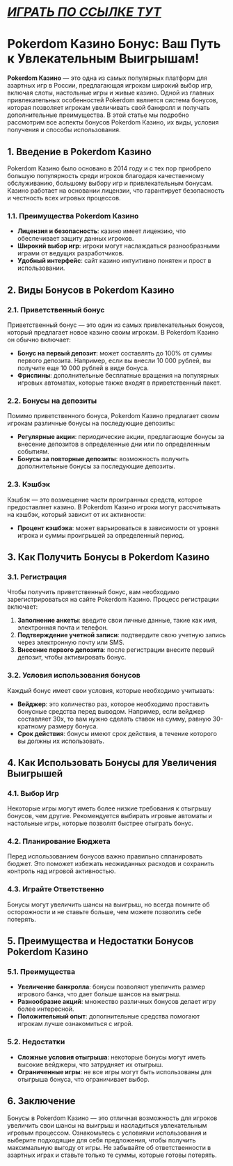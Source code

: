 # [***<u>ИГРАТЬ ПО ССЫЛКЕ ТУТ</u>***](https://brandplay.link/FwVc4f)

# Pokerdom Казино Бонус: Ваш Путь к Увлекательным Выигрышам!

**Pokerdom Казино** — это одна из самых популярных платформ для азартных игр в России, предлагающая игрокам широкий выбор игр, включая слоты, настольные игры и живые казино. Одной из главных привлекательных особенностей Pokerdom является система бонусов, которая позволяет игрокам увеличивать свой банкролл и получать дополнительные преимущества. В этой статье мы подробно рассмотрим все аспекты бонусов Pokerdom Казино, их виды, условия получения и способы использования.

## 1. Введение в Pokerdom Казино

Pokerdom Казино было основано в 2014 году и с тех пор приобрело большую популярность среди игроков благодаря качественному обслуживанию, большому выбору игр и привлекательным бонусам. Казино работает на основании лицензии, что гарантирует безопасность и честность всех игровых процессов.

### 1.1. Преимущества Pokerdom Казино

* **Лицензия и безопасность**: казино имеет лицензию, что обеспечивает защиту данных игроков.
* **Широкий выбор игр**: игроки могут наслаждаться разнообразными играми от ведущих разработчиков.
* **Удобный интерфейс**: сайт казино интуитивно понятен и прост в использовании.

## 2. Виды Бонусов в Pokerdom Казино

### 2.1. Приветственный бонус

Приветственный бонус — это один из самых привлекательных бонусов, который предлагает новое казино своим игрокам. В Pokerdom Казино он обычно включает:

* **Бонус на первый депозит**: может составлять до 100% от суммы первого депозита. Например, если вы внесли 10 000 рублей, вы получите еще 10 000 рублей в виде бонуса.
* **Фриспины**: дополнительные бесплатные вращения на популярных игровых автоматах, которые также входят в приветственный пакет.

### 2.2. Бонусы на депозиты

Помимо приветственного бонуса, Pokerdom Казино предлагает своим игрокам различные бонусы на последующие депозиты:

* **Регулярные акции**: периодические акции, предлагающие бонусы за внесение депозитов в определенные дни или по определенным событиям.
* **Бонусы за повторные депозиты**: возможность получить дополнительные бонусы за последующие депозиты.

### 2.3. Кэшбэк

Кэшбэк — это возмещение части проигранных средств, которое предоставляет казино. В Pokerdom Казино игроки могут рассчитывать на кэшбэк, который зависит от их активности:

* **Процент кэшбэка**: может варьироваться в зависимости от уровня игрока и суммы проигрышей за определенный период.

## 3. Как Получить Бонусы в Pokerdom Казино

### 3.1. Регистрация

Чтобы получить приветственный бонус, вам необходимо зарегистрироваться на сайте Pokerdom Казино. Процесс регистрации включает:

1. **Заполнение анкеты**: введите свои личные данные, такие как имя, электронная почта и телефон.
2. **Подтверждение учетной записи**: подтвердите свою учетную запись через электронную почту или SMS.
3. **Внесение первого депозита**: после регистрации внесите первый депозит, чтобы активировать бонус.

### 3.2. Условия использования бонусов

Каждый бонус имеет свои условия, которые необходимо учитывать:

* **Вейджер**: это количество раз, которое необходимо проставить бонусные средства перед выводом. Например, если вейджер составляет 30x, то вам нужно сделать ставок на сумму, равную 30-кратному размеру бонуса.
* **Срок действия**: бонусы имеют срок действия, в течение которого вы должны их использовать.

## 4. Как Использовать Бонусы для Увеличения Выигрышей

### 4.1. Выбор Игр

Некоторые игры могут иметь более низкие требования к отыгрышу бонусов, чем другие. Рекомендуется выбирать игровые автоматы и настольные игры, которые позволят быстрее отыграть бонус.

### 4.2. Планирование Бюджета

Перед использованием бонусов важно правильно спланировать бюджет. Это поможет избежать неожиданных расходов и сохранить контроль над игровой активностью.

### 4.3. Играйте Ответственно

Бонусы могут увеличить шансы на выигрыш, но всегда помните об осторожности и не ставьте больше, чем можете позволить себе потерять.

## 5. Преимущества и Недостатки Бонусов Pokerdom Казино

### 5.1. Преимущества

* **Увеличение банкролла**: бонусы позволяют увеличить размер игрового банка, что дает больше шансов на выигрыш.
* **Разнообразие акций**: множество различных бонусов делает игру более интересной.
* **Положительный опыт**: дополнительные средства помогают игрокам лучше ознакомиться с игрой.

### 5.2. Недостатки

* **Сложные условия отыгрыша**: некоторые бонусы могут иметь высокие вейджеры, что затрудняет их отыгрыш.
* **Ограниченные игры**: не все игры могут быть использованы для отыгрыша бонуса, что ограничивает выбор.

## 6. Заключение

Бонусы в Pokerdom Казино — это отличная возможность для игроков увеличить свои шансы на выигрыш и насладиться увлекательным игровым процессом. Ознакомьтесь с условиями использования и выберите подходящие для себя предложения, чтобы получить максимальную выгоду от игры. Не забывайте об ответственности в азартных играх и ставьте только те суммы, которые готовы потерять.
